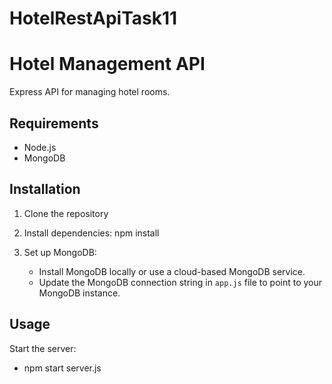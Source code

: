 # HotelRestApiTask11

# Hotel Management API

Express API for managing hotel rooms.

## Requirements

- Node.js
- MongoDB

## Installation

1. Clone the repository

2. Install dependencies: npm install

3. Set up MongoDB:
   - Install MongoDB locally or use a cloud-based MongoDB service.
   - Update the MongoDB connection string in `app.js` file to point to your MongoDB instance.

## Usage

Start the server:

- npm start server.js
